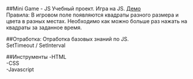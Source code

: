 ##Mini Game - JS
Учебный проект. Игра на JS. [Демо](https://webbomj.github.io/js-mini-game/)<br>
Правила: В игровом поле появляются квадраты разного размера и цвета в разных местах. Необходимо как можно больше раз нажать на квадраты за заданное время.<br>

##Отработка:
Отработка базовых знаний по JS. <br>
SetTimeout / SetInterval<br>

##Инструменты
-HTML<br>
-CSS<br>
-Javascript<br>
